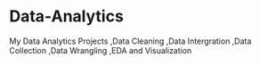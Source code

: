 # Data-Analytics
My Data Analytics Projects ,Data Cleaning ,Data Intergration ,Data Collection ,Data Wrangling ,EDA and Visualization 
